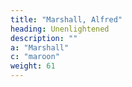 ```yaml
---
title: "Marshall, Alfred"
heading: Unenlightened
description: ""
a: "Marshall"
c: "maroon"
weight: 61
---
```

